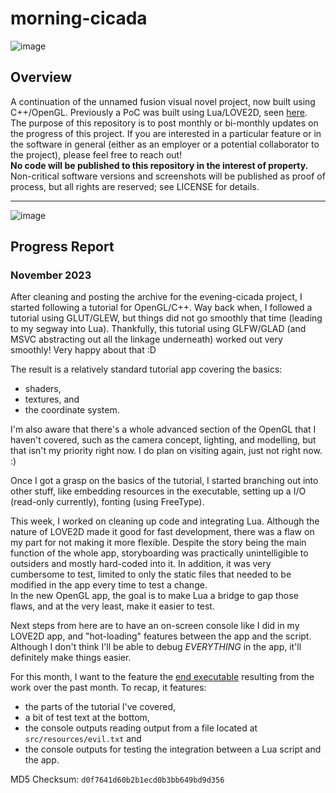 # morning-cicada
![image](https://drive.google.com/uc?export=view&id=1cdWVLehoUuRAevVMhDhpSUMbow1FdYvJ)
## Overview 
A continuation of the unnamed fusion visual novel project, now built using C++/OpenGL. Previously a PoC was built using Lua/LOVE2D, seen [here](https://github.com/soyiu100/evening-cicada-engine).  
The purpose of this repository is to post monthly or bi-monthly updates on the progress of this project. If you are interested in a particular feature or in the software in general (either as an employer or a potential collaborator to the project), please feel free to reach out!    
**No code will be published to this repository in the interest of property.** Non-critical software versions and screenshots will be published as proof of process, but all rights are reserved; see LICENSE for details.   

---
![image](https://drive.google.com/uc?export=view&id=1cdWVLehoUuRAevVMhDhpSUMbow1FdYvJ)
## Progress Report
### November 2023
After cleaning and posting the archive for the evening-cicada project, I started following a tutorial for OpenGL/C++. Way back when, I followed a tutorial using GLUT/GLEW, but things did not go smoothly that time (leading to my segway into Lua). Thankfully, this tutorial using GLFW/GLAD (and MSVC abstracting out all the linkage underneath) worked out very smoothly! Very happy about that :D     

The result is a relatively standard tutorial app covering the basics: 
- shaders,
- textures, and
- the coordinate system.

I'm also aware that there's a whole advanced section of the OpenGL that I haven't covered, such as the camera concept, lighting, and modelling, but that isn't my priority right now. I do plan on visiting again, just not right now. :)  

Once I got a grasp on the basics of the tutorial, I started branching out into other stuff, like embedding resources in the executable, setting up a I/O (read-only currently), fonting (using FreeType).  

This week, I worked on cleaning up code and integrating Lua. Although the nature of LOVE2D made it good for fast development, there was a flaw on my part for not making it more flexible. Despite the story being the main function of the whole app, storyboarding was practically unintelligible to outsiders and mostly hard-coded into it. In addition, it was very cumbersome to test, limited to only the static files that needed to be modified in the app every time to test a change.  
In the new OpenGL app, the goal is to make Lua a bridge to gap those flaws, and at the very least, make it easier to test.  

Next steps from here are to have an on-screen console like I did in my LOVE2D app, and "hot-loading" features between the app and the script. Although I don't think I'll be able to debug *EVERYTHING* in the app, it'll definitely make things easier.  

For this month, I want to the feature the [end executable](https://drive.google.com/uc?export=view&id=1sAW-dk4grgnsJaoJC3mDmAiY5IiCYkh5) resulting from the work over the past month. To recap, it features:
- the parts of the tutorial I've covered,
- a bit of test text at the bottom, 
- the console outputs reading output from a file located at `src/resources/evil.txt` and
- the console outputs for testing the integration between a Lua script and the app.

MD5 Checksum: `d0f7641d60b2b1ecd0b3bb649bd9d356`  
